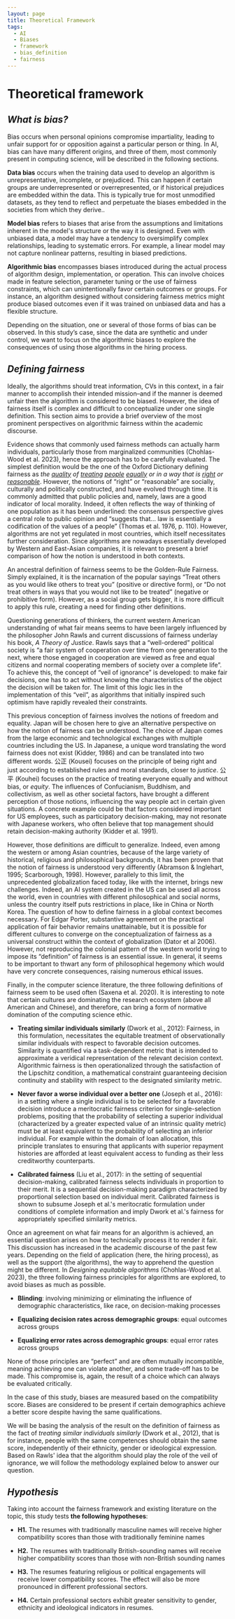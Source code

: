 ```yaml
---
layout: page
title: Theoretical Framework
tags:
  - AI
  - Biases
  - framework
  - bias_definition
  - fairness
---
```

# **Theoretical framework**

  

## *What is bias?*

Bias occurs when personal opinions compromise impartiality, leading to unfair support for or opposition against a particular person or thing. In AI, bias can have many different origins, and three of them, most commonly present in computing science, will be described in the following sections. 

  

**Data bias** occurs when the training data used to develop an algorithm is unrepresentative, incomplete, or prejudiced. This can happen if certain groups are underrepresented or overrepresented, or if historical prejudices are embedded within the data. This is typically true for most unmodified datasets, as they tend to reflect and perpetuate the biases embedded in the societies from which they derive..

  
**Model bias** refers to biases that arise from the assumptions and limitations inherent in the model's structure or the way it is designed. Even with unbiased data, a model may have a tendency to oversimplify complex relationships, leading to systematic errors. For example, a linear model may not capture nonlinear patterns, resulting in biased predictions.

  
**Algorithmic bias** encompasses biases introduced during the actual process of algorithm design, implementation, or operation. This can involve choices made in feature selection, parameter tuning or the use of fairness constraints, which can unintentionally favor certain outcomes or groups. For instance, an algorithm designed without considering fairness metrics might produce biased outcomes even if it was trained on unbiased data and has a flexible structure.

  

Depending on the situation, one or several of those forms of bias can be observed. In this study’s case, since the data are synthetic and under control, we want to focus on the algorithmic biases to explore the consequences of using those algorithms in the hiring process.

  
  

## *Defining fairness*

  

Ideally, the algorithms should treat information, CVs in this context, in a fair manner to accomplish their intended mission–and if the manner is deemed unfair then the algorithm is considered to be biased. However, the idea of fairness itself is complex and difficult to conceptualize under one single definition. This section aims to provide a brief overview of the most prominent perspectives on algorithmic fairness within the academic discourse. 

  

Evidence shows that commonly used fairness methods can actually harm individuals, particularly those from marginalized communities (Chohlas-Wood et al. 2023), hence the approach has to be carefully evaluated. The simplest definition would be the one of the Oxford Dictionary defining fairness as *the [quality](https://dictionary.cambridge.org/dictionary/english/quality) of [treating](https://dictionary.cambridge.org/dictionary/english/treat) [people](https://dictionary.cambridge.org/dictionary/english/people) [equally](https://dictionary.cambridge.org/dictionary/english/equal) or in a way that is [right](https://dictionary.cambridge.org/dictionary/english/right) or [reasonable](https://dictionary.cambridge.org/dictionary/english/reasonable)*. However, the notions of “right” or “reasonable” are socially, culturally and politically constructed, and have evolved through time. It is commonly admitted that public policies and, namely, laws are a good indicator of local morality. Indeed, it often reflects the way of thinking of one population as it has been underlined: the consensus perspective gives a central role to public opinion and “suggests that… law is essentially a codification of the values of a people” (Thomas et al. 1976, p. 110). However, algorithms are not yet regulated in most countries, which itself necessitates further consideration. Since algorithms are nowadays essentially developed by Western and East-Asian companies, it is relevant to present a brief comparison of how the notion is understood in both contexts. 

  

An ancestral definition of fairness seems to be the Golden-Rule Fairness. Simply explained, it is the incarnation of the popular sayings “Treat others as you would like others to treat you” (positive or directive form), or “Do not treat others in ways that you would not like to be treated” (negative or prohibitive form). However, as a social group gets bigger, it is more difficult to apply this rule, creating a need for finding other definitions.

Questioning generations of thinkers, the current western American understanding of what fair means seems to have been largely influenced by the philosopher John Rawls and current discussions of fairness underlay his book, *A Theory of Justice*. Rawls says that a “well-ordered” political society is “a fair system of cooperation over time from one generation to the next, where those engaged in cooperation are viewed as free and equal citizens and normal cooperating members of society over a complete life”. To achieve this, the concept of “veil of ignorance” is developed: to make fair decisions, one has to act without knowing the characteristics of the object the decision will be taken for. The limit of this logic lies in the implementation of this “veil”, as algorithms that initially inspired such optimism have rapidly revealed their constraints. 

  

This previous conception of fairness involves the notions of freedom and equality. Japan will be chosen here to give an alternative perspective on how the notion of fairness can be understood. The choice of Japan comes from the large economic and technological exchanges with multiple countries including the US. In Japanese, a unique word translating the word fairness does not exist (Kidder, 1986) and can be translated into two different words. 公正 (Kousei) focuses on the principle of being right and just according to established rules and moral standards, closer to *justice*. 公平 (Kouhei) focuses on the practice of treating everyone equally and without bias, or *equity*. The influences of Confucianism, Buddhism, and collectivism, as well as other societal factors, have brought a different perception of those notions, influencing the way people act in certain given situations. A concrete example could be that factors considered important for US employees, such as participatory decision-making, may not resonate with Japanese workers, who often believe that top management should retain decision-making authority (Kidder et al. 1991).

  

However, those definitions are difficult to generalize. Indeed, even among the western or among Asian countries, because of the large variety of historical, religious and philosophical backgrounds, it has been proven that the notion of fairness is understood very differently (Abramson & Inglehart, 1995; Scarborough, 1998). However, parallely to this limit, the unprecedented globalization faced today, like with the internet, brings new challenges. Indeed, an AI system created in the US can be used all across the world, even in countries with different philosophical and social norms, unless the country itself puts restrictions in place, like in China or North Korea. The question of how to define fairness in a global context becomes necessary. For Edgar Porter, substantive agreement on the practical application of fair behavior remains unattainable, but it is possible for different cultures to converge on the conceptualization of fairness as a universal construct within the context of globalization (Dator et al 2006). However, not reproducing the colonial pattern of the western world trying to impose its “definition” of fairness is an essential issue. In general, it seems to be important to thwart any form of philosophical hegemony which would have very concrete consequences, raising numerous ethical issues.

  

Finally, in the computer science literature, the three following definitions of fairness seem to be used often (Saxena et al. 2020). It is interesting to note that certain cultures are dominating the research ecosystem (above all American and Chinese), and therefore, can bring a form of normative domination of the computing science ethic.

- **Treating similar individuals similarly** (Dwork et al., 2012): Fairness, in this formulation, necessitates the equitable treatment of observationally similar individuals with respect to favorable decision outcomes. Similarity is quantified via a task-dependent metric that is intended to approximate a veridical representation of the relevant decision context. Algorithmic fairness is then operationalized through the satisfaction of the Lipschitz condition, a mathematical constraint guaranteeing decision continuity and stability with respect to the designated similarity metric.
    
- **Never favor a worse individual over a better one** (Joseph et al., 2016): in a setting where a single individual is to be selected for a favorable decision introduce a meritocratic fairness criterion for single-selection problems, positing that the probability of selecting a superior individual (characterized by a greater expected value of an intrinsic quality metric) must be at least equivalent to the probability of selecting an inferior individual. For example within the domain of loan allocation, this principle translates to ensuring that applicants with superior repayment histories are afforded at least equivalent access to funding as their less creditworthy counterparts.
    
- **Calibrated fairness** (Liu et al., 2017): in the setting of sequential decision-making, calibrated fairness selects individuals in proportion to their merit. It is a sequential decision-making paradigm characterized by proportional selection based on individual merit. Calibrated fairness is shown to subsume Joseph et al.'s meritocratic formulation under conditions of complete information and imply Dwork et al.'s fairness for appropriately specified similarity metrics.
    

  

Once an agreement on what fair means for an algorithm is achieved, an essential question arises on how to technically process it to render it fair. This discussion has increased in the academic discourse of the past few years. Depending on the field of application (here, the hiring process), as well as the support (the algorithms), the way to apprehend the question might be different. In *Designing equitable algorithms* (Chohlas-Wood et al. 2023), the three following fairness principles for algorithms are explored, to avoid biases as much as possible. 

- **Blinding**: involving minimizing or eliminating the influence of demographic characteristics, like race, on decision-making processes
    
- **Equalizing decision rates across demographic groups**: equal outcomes across groups
    
- **Equalizing error rates across demographic groups**: equal error rates across groups
    

None of those principles are “perfect” and are often mutually incompatible, meaning achieving one can violate another, and some trade-off has to be made. This compromise is, again, the result of a choice which can always be evaluated critically. 

In the case of this study, biases are measured based on the compatibility score. Biases are considered to be present if certain demographics achieve a better score despite having the same qualifications.

We will be basing the analysis of the result on the definition of fairness as the fact of *treating similar individuals similarly* (Dwork et al., 2012), that is for instance, people with the same competences should obtain the same score, independently of their ethnicity, gender or ideological expression. Based on Rawls' idea that the algorithm should play the role of the veil of ignorance, we will follow the methodology explained below to answer our question.

## *Hypothesis*

Taking into account the fairness framework and existing literature on the topic, this study tests **the following hypotheses**: 

- **H1.** The resumes with traditionally masculine names will receive higher compatibility scores than those with traditionally feminine names
    
- **H2.** The resumes with traditionally British-sounding names will receive higher compatibility scores than those with non-British sounding names
    
- **H3.** The resumes featuring religious or political engagements will receive lower compatibility scores. The effect will also be more pronounced in different professional sectors.
    
- **H4.** Certain professional sectors exhibit greater sensitivity to gender, ethnicity and ideological indicators in resumes.
